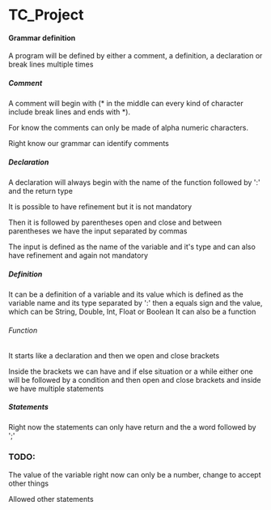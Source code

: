 # TC_Project

#### Grammar definition
A program will be defined by either a comment, a definition, a declaration or break lines multiple times

##### Comment
A comment will begin with (* in the middle can every kind of character include break lines and ends with *). 

For know the comments can only be made of alpha numeric characters. 

Right know our grammar can identify comments

##### Declaration
A declaration will always begin with the name of the function followed by ':' and the return type

It is possible to have refinement but it is not mandatory

Then it is followed by parentheses open and close and between parentheses we have the input separated by commas

The input is defined as the name of the variable and it's type and can also have refinement and again not mandatory

##### Definition
It can be a definition of a variable and its value which is defined as the variable name and its type separated by ':' then a equals sign and the value, which can be String, Double, Int, Float or Boolean
It can also be a function

###### Function
It starts like a declaration and then we open and close brackets

Inside the brackets we can have and if else situation or a while either one will be followed by a condition and then open and close brackets and inside we have multiple statements

##### Statements
Right now the statements can only have return and the a word followed by ';' 


### TODO:
The value of the variable right now can only be a number, change to accept other things

Allowed other statements


